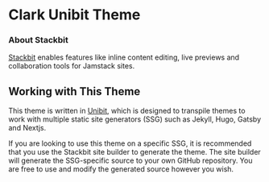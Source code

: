 # Clark Unibit Theme

### About Stackbit

[Stackbit](https://www.stackbit.com/) enables features like inline content editing, live previews and collaboration tools for Jamstack sites.

## Working with This Theme

This theme is written in [Unibit](https://docs.stackbit.com/unibit/), which is designed to transpile themes to work with multiple static site generators (SSG) such as Jekyll, Hugo, Gatsby and Nextjs.

If you are looking to use this theme on a specific SSG, it is recommended that you use the Stackbit site builder to generate the theme. The site builder will generate the SSG-specific source to your own GitHub repository. You are free to use and modify the generated source however you wish.
